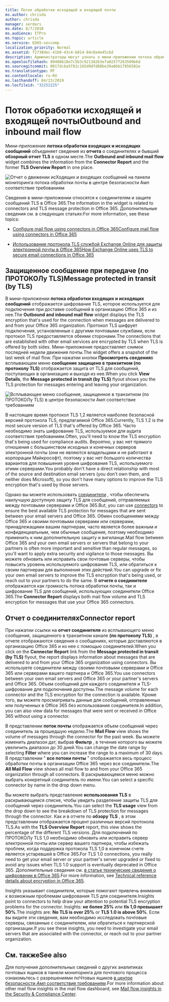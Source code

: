 ```yaml
---
title: Поток обработки исходящей и входящей почты
ms.author: chrisda
author: chrisda
manager: serdars
ms.date: 8/7/2018
ms.audience: ITPro
ms.topic: article
ms.service: O365-seccomp
localization_priority: Normal
ms.assetid: f2738dec-41b0-43c4-b814-84c0a4e45c6d
description: Администраторы могут узнать о мини-приложении потока обработки исХодящей почты и входящей почты в панели мониторинга потока обработки почты в центре безопасности _Амп_ соответствия требованиям.
ms.openlocfilehash: 89408618e7c5b3c921382b3efa0257f263509b6d
ms.sourcegitcommit: 0017dc6a5f81c165d9dfd88be39a6bb17856582e
ms.translationtype: MT
ms.contentlocale: ru-RU
ms.lasthandoff: 04/23/2019
ms.locfileid: "32252225"
---
```

# <a name="outbound-and-inbound-mail-flow"></a><span data-ttu-id="1ee11-103">Поток обработки исходящей и входящей почты</span><span class="sxs-lookup"><span data-stu-id="1ee11-103">Outbound and inbound mail flow</span></span>

<span data-ttu-id="1ee11-104">Мини-приложение **потока обработки входящих и исходящих сообщений** объединяет сведения из **отчета** о соединителях и бывший **обзорный отчет TLS** в одном месте.</span><span class="sxs-lookup"><span data-stu-id="1ee11-104">The **Outbound and inbound mail flow** widget combines the information from the **Connector Report** and the former **TLS Overview Report** in one place.</span></span>

![Отчет о движении исХодящих и входящих сообщений на панели мониторинга потока обработки почты в центре безопасности _Амп_ соответствие требованиям](media/2c591d1c-bad6-4b72-890e-f8fdfd4f447a.png)

<span data-ttu-id="1ee11-106">Сведения в мини-приложении относятся к соединителям и защите сообщений TLS в Office 365.</span><span class="sxs-lookup"><span data-stu-id="1ee11-106">The information in the widget is related to connectors and TLS message protection in Office 365.</span></span> <span data-ttu-id="1ee11-107">Дополнительные сведения см. в следующих статьях:</span><span class="sxs-lookup"><span data-stu-id="1ee11-107">For more information, see these topics:</span></span>

- [<span data-ttu-id="1ee11-108">Configure mail flow using connectors in Office 365</span><span class="sxs-lookup"><span data-stu-id="1ee11-108">Configure mail flow using connectors in Office 365</span></span>](https://technet.microsoft.com/library/ms.exch.eac.connectorselection.aspx)

- [<span data-ttu-id="1ee11-109">Использование протокола TLS службой Exchange Online для защиты электронной почты в Office 365</span><span class="sxs-lookup"><span data-stu-id="1ee11-109">How Exchange Online uses TLS to secure email connections in Office 365</span></span>](https://support.office.com/article/4CDE0CDA-3430-4DC0-B489-F2C0736C929F)

## <a name="message-protected-in-transit-by-tls"></a><span data-ttu-id="1ee11-110">Защищенное сообщение при передаче (по ПРОТОКОЛу TLS)</span><span class="sxs-lookup"><span data-stu-id="1ee11-110">Message protected in transit (by TLS)</span></span>

<span data-ttu-id="1ee11-111">В мини-приложении **потока обработки входящих и исходящих сообщений** отображается шифрование TLS, которое используется для подключения при доставке сообщений в организацию Office 365 и из нее.</span><span class="sxs-lookup"><span data-stu-id="1ee11-111">The **Outbound and inbound mail flow** widget displays the TLS encryption that's used for the connection when messages are delivered to and from your Office 365 organization.</span></span> <span data-ttu-id="1ee11-112">Протокол TLS шифрует подключения, установленные с другими почтовыми службами, если протокол TLS предоставляется обеими сторонами.</span><span class="sxs-lookup"><span data-stu-id="1ee11-112">The connections that are established with other email services are encrypted by TLS when TLS is offered by both sides.</span></span> <span data-ttu-id="1ee11-113">Мини-приложение предоставляет снимок последней недели движения почты.</span><span class="sxs-lookup"><span data-stu-id="1ee11-113">The widget offers a snapshot of the last week of mail flow.</span></span> <span data-ttu-id="1ee11-114">При нажатии кнопки **Просмотреть сведения**в всплывающем меню **сообщение защищено в транзитном (по протоколу TLS)** отображается защита от TLS для сообщений, поступающих в организацию и выходя из нее.</span><span class="sxs-lookup"><span data-stu-id="1ee11-114">When you click **View Details**, the **Message protected in transit (by TLS)** flyout shows you the TLS protection for messages entering and leaving your organization.</span></span>

![Всплывающее меню сообщения, защищенное в транзитном (по ПРОТОКОЛу TLS) в центре безопасности _Амп_ соответствие требованиям](media/825aa74c-413d-4141-8e3c-dfe68ae78eed.png)

<span data-ttu-id="1ee11-116">В настоящее время протокол TLS 1,2 является наиболее безопасной версией протокола TLS, предлагаемой Office 365.</span><span class="sxs-lookup"><span data-stu-id="1ee11-116">Currently, TLS 1.2 is the most secure version of TLS that's offered by Office 365.</span></span> <span data-ttu-id="1ee11-117">Часто необходимо знать шифрование TLS, используемое для аудита соответствия требованиям.</span><span class="sxs-lookup"><span data-stu-id="1ee11-117">Often, you'll need to know the TLS encryption that's being used for compliance audits.</span></span> <span data-ttu-id="1ee11-118">Вероятно, у вас нет прямого отношения с большинством исходных и конечных серверов электронной почты (они не являются владельцами и не работают в корпорации Майкрософт), поэтому у вас нет большого количества вариантов для повышения уровня шифрования TLS, используемого этими серверами.</span><span class="sxs-lookup"><span data-stu-id="1ee11-118">You probably don't have a direct relationship with most of the source and destination email servers (you don't own them, and neither does Microsoft), so you don't have many options to improve the TLS encryption that's used by those servers.</span></span>

<span data-ttu-id="1ee11-119">Однако вы можете использовать [соединители](https://technet.microsoft.com/library/ms.exch.eac.connectorselection.aspx) , чтобы обеспечить наилучшую доступную защиту TLS для сообщений, отправляемых между почтовыми серверами и Office 365.</span><span class="sxs-lookup"><span data-stu-id="1ee11-119">But, you can use [connectors](https://technet.microsoft.com/library/ms.exch.eac.connectorselection.aspx) to ensure the best available TLS protection for messages that are sent between your email servers and Office 365.</span></span> <span data-ttu-id="1ee11-120">Обмен сообщениями между Office 365 и своими почтовыми серверами или серверами, принадлежащими вашим партнерам, часто является более важным и конфиденциальным, чем обычные сообщения, поэтому необходимо применить к ним дополнительную защиту и вигиланце.</span><span class="sxs-lookup"><span data-stu-id="1ee11-120">Mail flow between Office 365 and your own email servers or servers that belong to your partners is often more important and sensitive than regular messages, so you'll want to apply extra security and vigilance to those messages.</span></span> <span data-ttu-id="1ee11-121">Вы можете обновить или исправить свои почтовые серверы, чтобы повысить уровень используемого шифрования TLS, или обратиться к своим партнерам для выполнения этих действий.</span><span class="sxs-lookup"><span data-stu-id="1ee11-121">You can upgrade or fix your own email servers to improve the TLS encryption that's being used, or reach out to your partners to do the same.</span></span> <span data-ttu-id="1ee11-122">В **отчете о соединителе** отображается как громкость потока обработки почты, так и шифрование TLS для сообщений, использующих соединители Office 365.</span><span class="sxs-lookup"><span data-stu-id="1ee11-122">The **Connector Report** displays both mail flow volume and TLS encryption for messages that use your Office 365 connectors.</span></span>

## <a name="connector-report"></a><span data-ttu-id="1ee11-123">Отчет о соединителях</span><span class="sxs-lookup"><span data-stu-id="1ee11-123">Connector report</span></span>

<span data-ttu-id="1ee11-124">При нажатии ссылки на **отчет соединителя** из всплывающего меню сообщения, защищенного в транзитном канале **(по протоколу TLS)** , в отчете отображаются сведения о сообщениях, которые доставляются в организацию Office 365 и из нее с помощью соединителей.</span><span class="sxs-lookup"><span data-stu-id="1ee11-124">When you click on the **Connector Report** link from the **Message protected in transit (by TLS)** flyout, the report displays information about messages that are delivered to and from your Office 365 organization using connectors.</span></span> <span data-ttu-id="1ee11-125">Вы используете соединители между своими почтовыми серверами и Office 365 или серверами вашего партнера и Office 365.</span><span class="sxs-lookup"><span data-stu-id="1ee11-125">You use connectors between your own email servers and Office 365 or your partner's servers and Office 365.</span></span> <span data-ttu-id="1ee11-126">Объем сообщений для каждого соединителя и TLS-шифрование для подключения доступны.</span><span class="sxs-lookup"><span data-stu-id="1ee11-126">The message volume for each connector and the TLS encryption for the connection is available.</span></span> <span data-ttu-id="1ee11-127">Кроме того, вы можете просматривать данные для сообщений, отправленных или полученных в Office 365 без использования соединителя.</span><span class="sxs-lookup"><span data-stu-id="1ee11-127">In addition, you can also view data for messages that were sent or received in Office 365 without using a connector.</span></span>

<span data-ttu-id="1ee11-128">В представлении **поток почты** отображается объем сообщений через соединитель за прошедшую неделю.</span><span class="sxs-lookup"><span data-stu-id="1ee11-128">The **Mail Flow** view shows the volume of messages through the connector for the past week.</span></span> <span data-ttu-id="1ee11-129">Вы можете изменить диапазон дат, выбрав **Фильтр** , в течение которого вы можете увеличить диапазон до 30 дней.</span><span class="sxs-lookup"><span data-stu-id="1ee11-129">You can change the date range by selecting **Filter** where you can increase the range to a maximum of 30 days.</span></span> <span data-ttu-id="1ee11-130">В представлении " **все потоки почты** " отображается весь процесс обработки почты в организации Office 365 через все соединители.</span><span class="sxs-lookup"><span data-stu-id="1ee11-130">The **All Mail Flow** view shows all mail flow to and from your Office 365 organization through all connectors.</span></span> <span data-ttu-id="1ee11-131">В раскрывающемся меню можно выбрать конкретный соединитель по имени.</span><span class="sxs-lookup"><span data-stu-id="1ee11-131">You can select a specific connector by name in the drop down menu.</span></span>

<span data-ttu-id="1ee11-132">Вы можете выбрать представление **использования TLS** в раскрывающемся списке, чтобы увидеть разделение защиты TLS для сообщений через соединитель.</span><span class="sxs-lookup"><span data-stu-id="1ee11-132">You can select the **TLS usage** view from the drop down to see the breakdown of TLS protection for messages through the connector.</span></span> <span data-ttu-id="1ee11-133">Как и в отчете по **обзору TLS** , в этом представлении отображается процент различных версий протокола TLS.</span><span class="sxs-lookup"><span data-stu-id="1ee11-133">As with the **TLS Overview Report** report, this view shows the percentage of the different TLS versions.</span></span> <span data-ttu-id="1ee11-134">Для подключений по ПРОТОКОЛу TLS 1,0 необходимо обновить или исправить сервер электронной почты или сервер вашего партнера, чтобы избежать проблем, когда поддержка протокола TLS 1,0 в конечном счете является устаревшей в Office 365.</span><span class="sxs-lookup"><span data-stu-id="1ee11-134">For TLS 1.0 connections, you really need to get your email server or your partner's server upgraded or fixed to avoid any issues when TLS 1.0 support is eventually deprecated in Office 365.</span></span> <span data-ttu-id="1ee11-135">Дополнительные сведения см. [в статье технические сведения о шифровании в Office 365](https://support.office.com/article/862cbe93-4268-4ef9-ba79-277545ecf221).</span><span class="sxs-lookup"><span data-stu-id="1ee11-135">For more information, see [Technical reference details about encryption in Office 365](https://support.office.com/article/862cbe93-4268-4ef9-ba79-277545ecf221).</span></span>

<span data-ttu-id="1ee11-136">Insights указывает соединители, которые помогают привлечь внимание к возможным проблемам шифрования TLS для соединителя.</span><span class="sxs-lookup"><span data-stu-id="1ee11-136">Insights point to connectors to help draw your attention to potential TLS encryption problems for the connector.</span></span> <span data-ttu-id="1ee11-137">Insights: **не более 25%** или **tls 1,0 превышает 50%**.</span><span class="sxs-lookup"><span data-stu-id="1ee11-137">The insights are: **No TLS is over 25%** or **TLS 1.0 is above 50%**.</span></span> <span data-ttu-id="1ee11-138">Если вы видите эти сведения, вам необходимо исследовать почтовые серверы, связанные с соединителем, или обратиться к партнерской организации.</span><span class="sxs-lookup"><span data-stu-id="1ee11-138">If you see these insights, you need to investigate your email servers that are associated with the connector, or reach out to your partner organization.</span></span>

## <a name="see-also"></a><span data-ttu-id="1ee11-139">См. также</span><span class="sxs-lookup"><span data-stu-id="1ee11-139">See also</span></span>

<span data-ttu-id="1ee11-140">Для получения дополнительных сведений о других аналитиках почтовых ящиков в панели мониторинга для почтового процесса ознакомьтесь с разрешениями поЧтовых ящиков [в центре безопасности _Амп_ соответствия требованиям](mail-flow-insights.md).</span><span class="sxs-lookup"><span data-stu-id="1ee11-140">For more information about other mail flow insights in the mail flow dashboard, see [Mail flow insights in the Security & Compliance Center](mail-flow-insights.md).</span></span>
